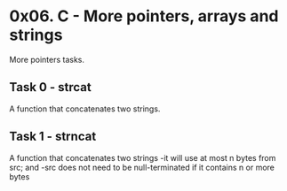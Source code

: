 # 0x06. C - More pointers, arrays and strings

More pointers tasks. 

## Task 0 - strcat
A function that concatenates two strings.

## Task 1 - strncat
A function that concatenates two strings
-it will use at most n bytes from src; and
-src does not need to be null-terminated if it contains n or more bytes

